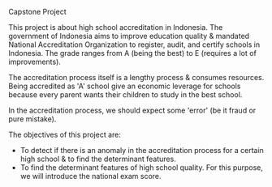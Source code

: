 Capstone Project

This project is about high school accreditation in Indonesia.
The government of Indonesia aims to improve education quality & mandated National Accreditation Organization
to register, audit, and certify schools in Indonesia.
The grade ranges from A (being the best) to E (requires a lot of improvements).


The accreditation process itself is a lengthy process & consumes resources.
Being accredited as 'A' school give an economic leverage for schools because every parent wants their children
to study in the best school.

In the accreditation process, we should expect some 'error' (be it fraud or pure mistake).


The objectives of this project are:
* To detect if there is an anomaly in the accreditation process for a certain high school &
to find the determinant features.
* To find the determinant features of high school quality. For this purpose, we will introduce the national exam score.